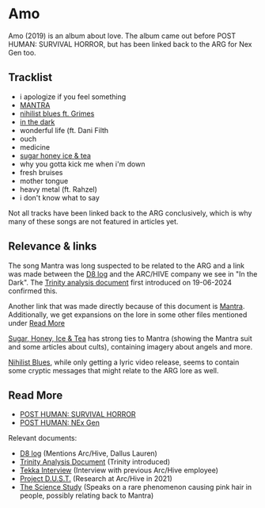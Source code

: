 # Amo

Amo (2019) is an album about love. The album came out before POST HUMAN: 
SURVIVAL HORROR, but has been linked back to the ARG for Nex Gen too.

## Tracklist

- i apologize if you feel something
- [MANTRA](amo-mantra)
- [nihilist blues ft. Grimes](amo-nihilist-blues)
- [in the dark](amo-in-the-dark)
- wonderful life (ft. Dani Filth
- ouch
- medicine
- [sugar honey ice & tea](amo-shit)
- why you gotta kick me when i'm down
- fresh bruises
- mother tongue
- heavy metal (ft. Rahzel)
- i don't know what to say

Not all tracks have been linked back to the ARG conclusively, which 
is why many of these songs are not featured in articles yet.

## Relevance & links

The song Mantra was long suspected to be related to the 
ARG and a link was made between the [D8 log](../files/lauren_d8_log) and the ARC/HIVE company 
we see in "In the Dark". The [Trinity analysis document](../files/trinity_document) first
introduced on 19-06-2024 confirmed this.

Another link that was made directly because of this document is [Mantra](amo-mantra). 
Additionally, we get expansions on the lore in some other files mentioned under [Read More](#read-more)

[Sugar, Honey, Ice & Tea](amo-shit) has strong ties to Mantra (showing the Mantra suit and some 
articles about cults), containing imagery about angels and more.

[Nihilist Blues](amo-nihilist-blues), while only getting a lyric video release, 
seems to contain some cryptic messages that might relate to the ARG lore as well.

## Read More

- [POST HUMAN: SURVIVAL HORROR](ph-survival-horror)
- [POST HUMAN: NEx Gen](ph-nex-gen)

Relevant documents:

- [D8 log](../files/lauren_d8_log) (Mentions Arc/Hive, Dallus Lauren)
- [Trinity Analysis Document](../files/trinity_document) (Trinity introduced)
- [Tekka Interview](../files/tekka_interview) (Interview with previous Arc/Hive employee) 
- [Project D.U.S.T.](../files/project_dust) (Research at Arc/Hive in 2021)
- [The Science Study](../files/thesciencestudy) (Speaks on a rare phenomenon causing pink hair in people, possibly relating back to Mantra)